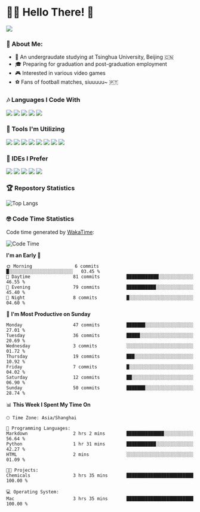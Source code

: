 # 😶‍🌫️ Hello There! 🤩
![](Walt.jpeg)
### 🫣 About Me:

- 🏫 An undergraudate studying at Tsinghua University, Beijing 🇨🇳
- 🎓 Preparing for graduation and post-graduation employment
- 🎮 Interested in various video games
- ⚽ Fans of football matches, siuuuuu~ 🇵🇹

### 🎶 Languages I Code With

![](https://img.shields.io/badge/Python-purple?logo=python) ![](https://img.shields.io/badge/C++-blue?logo=cplusplus) ![](https://img.shields.io/badge/Typescript-darkblue?logo=typescript) ![](https://img.shields.io/badge/Javascript-orange?logo=javascript) ![](https://img.shields.io/badge/Rust-yellow?logo=rust) 

### 👀 Tools I'm Utilizing

![](https://img.shields.io/badge/Pytorch-darkred?logo=pytorch) ![](https://img.shields.io/badge/Torch_Geometric-red?logo=pyg) ![](https://img.shields.io/badge/Jupyter-yellow?logo=jupyter) ![](https://img.shields.io/badge/OpenCV-blue?logo=opencv) ![](https://img.shields.io/badge/React-darkblue?logo=react) ![](https://img.shields.io/badge/mysql-3C5280?logo=Mysql) ![](https://img.shields.io/badge/OpenAI-green?logo=openai) ![](https://img.shields.io/badge/Node.JS-darkgreen?logo=nodedotjs) 

### 🤔 IDEs I Prefer

![](https://img.shields.io/badge/Visual_Studio-darkpink?logo=visualstudio) ![](https://img.shields.io/badge/VSCode-blue?logo=visualstudiocode) ![](https://img.shields.io/badge/Ps-darkblue?logo=adobephotoshop) ![](https://img.shields.io/badge/Pr-purple?logo=adobepremierepro) ![](https://img.shields.io/badge/Office-red?logo=microsoft)

### 🏆 Repostory Statistics

![Top Langs](https://github-readme-stats.vercel.app/api/top-langs/?username=EkkoXiao&layout=compact&hide=html)

### 🤓 Code Time Statistics

Code time generated by [WakaTime](https://wakatime.com/):

<!--START_SECTION:waka-->
![Code Time](http://img.shields.io/badge/Code%20Time-190%20hrs%2012%20mins-blue)

**I'm an Early 🐤** 

```text
🌞 Morning                6 commits           █░░░░░░░░░░░░░░░░░░░░░░░░   03.45 % 
🌆 Daytime                81 commits          ████████████░░░░░░░░░░░░░   46.55 % 
🌃 Evening                79 commits          ███████████░░░░░░░░░░░░░░   45.40 % 
🌙 Night                  8 commits           █░░░░░░░░░░░░░░░░░░░░░░░░   04.60 % 
```
📅 **I'm Most Productive on Sunday** 

```text
Monday                   47 commits          ███████░░░░░░░░░░░░░░░░░░   27.01 % 
Tuesday                  36 commits          █████░░░░░░░░░░░░░░░░░░░░   20.69 % 
Wednesday                3 commits           ░░░░░░░░░░░░░░░░░░░░░░░░░   01.72 % 
Thursday                 19 commits          ███░░░░░░░░░░░░░░░░░░░░░░   10.92 % 
Friday                   7 commits           █░░░░░░░░░░░░░░░░░░░░░░░░   04.02 % 
Saturday                 12 commits          ██░░░░░░░░░░░░░░░░░░░░░░░   06.90 % 
Sunday                   50 commits          ███████░░░░░░░░░░░░░░░░░░   28.74 % 
```


📊 **This Week I Spent My Time On** 

```text
🕑︎ Time Zone: Asia/Shanghai

💬 Programming Languages: 
Markdown                 2 hrs 2 mins        ██████████████░░░░░░░░░░░   56.64 % 
Python                   1 hr 31 mins        ███████████░░░░░░░░░░░░░░   42.27 % 
HTML                     2 mins              ░░░░░░░░░░░░░░░░░░░░░░░░░   01.09 % 

🐱‍💻 Projects: 
Chemicals                3 hrs 35 mins       █████████████████████████   100.00 % 

💻 Operating System: 
Mac                      3 hrs 35 mins       █████████████████████████   100.00 % 
```


<!--END_SECTION:waka-->
<!--
**EkkoXiao/EkkoXiao** is a ✨ _special_ ✨ repository because its `README.md` (this file) appears on your GitHub profile.

Here are some ideas to get you started:

- 🔭 I’m currently working on ...
- 🌱 I’m currently learning ...
- 👯 I’m looking to collaborate on ...
- 🤔 I’m looking for help with ...
- 💬 Ask me about ...
- 📫 How to reach me: ...
- 😄 Pronouns: ...
- ⚡ Fun fact: ...
-->
